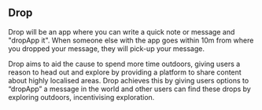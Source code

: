 Drop
---
Drop will be an app where you can write a quick note or message and "dropApp it". 
When someone else with the app goes within 10m from where you dropped your message, they will pick-up your message.

Drop aims to aid the cause to spend more time outdoors, giving users a reason to head out and 
explore by providing a platform to share content about highly localised areas.
Drop achieves this by giving users options to “dropApp” a message in the world and other users can find these drops
by exploring outdoors, incentivising exploration.
